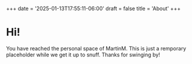+++
date = '2025-01-13T17:55:11-06:00'
draft = false
title = 'About'
+++

# Hi!

You have reached the personal space of MartinM. This is just a remporary placeholder while we get it up to snuff. Thanks for swinging by!

